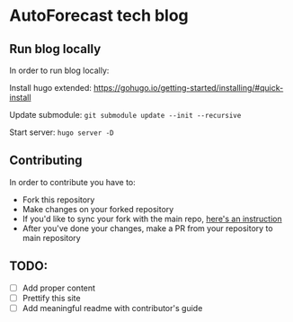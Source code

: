 # AutoForecast tech blog 

## Run blog locally

In order to run blog locally:

Install hugo extended:
https://gohugo.io/getting-started/installing/#quick-install

Update submodule:
`git submodule update --init --recursive`

Start server:
`hugo server -D`

## Contributing

In order to contribute you have to:
* Fork this repository
* Make changes on your forked repository
* If you'd like to sync your fork with the main repo, [here's an instruction](https://docs.github.com/en/free-pro-team@latest/github/collaborating-with-issues-and-pull-requests/syncing-a-fork)
* After you've done your changes, make a PR from your repository to main repository


## TODO:
- [ ] Add proper content
- [ ] Prettify this site
- [ ] Add meaningful readme with contributor's guide
